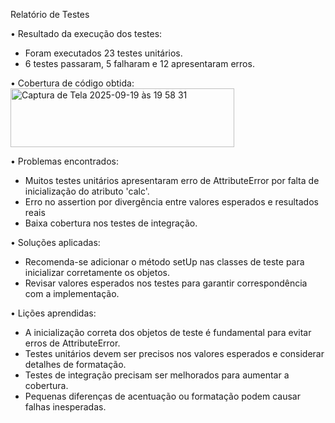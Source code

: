Relatório de Testes

• Resultado da execução dos testes:
  - Foram executados 23 testes unitários.
  - 6 testes passaram, 5 falharam e 12 apresentaram erros.

• Cobertura de código obtida:
<img width="358" height="94" alt="Captura de Tela 2025-09-19 às 19 58 31" src="https://github.com/user-attachments/assets/52ea673e-b2ba-4bb7-9620-15557fa89ddf" />


• Problemas encontrados:
  - Muitos testes unitários apresentaram erro de AttributeError por falta de inicialização do atributo 'calc'.
  - Erro no assertion por divergência entre valores esperados e resultados reais 
  - Baixa cobertura nos testes de integração.

• Soluções aplicadas:
  - Recomenda-se adicionar o método setUp nas classes de teste para inicializar corretamente os objetos.
  - Revisar valores esperados nos testes para garantir correspondência com a implementação.

• Lições aprendidas:
  - A inicialização correta dos objetos de teste é fundamental para evitar erros de AttributeError.
  - Testes unitários devem ser precisos nos valores esperados e considerar detalhes de formatação.
  - Testes de integração precisam ser melhorados para aumentar a cobertura.
  - Pequenas diferenças de acentuação ou formatação podem causar falhas inesperadas.
